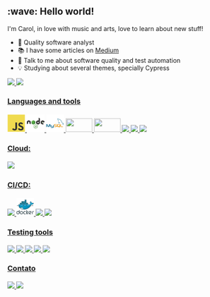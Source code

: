 <!--
**CarolCiola/carolciola** is a ✨ _special_ ✨ repository because its `README.md` (this file) appears on your GitHub profile.
https://github.com/hideraldus13/github-emoji
https://gist.github.com/rxaviers/7360908
https://github.com/ikatyang/emoji-cheat-sheet/blob/master/README.md
https://github.com/alexandresanlim/Badges4-README.md-Profile
-->

<h2> :wave: Hello world!</h2>

<!--<p align="left"> <img src="https://komarev.com/ghpvc/?username=cciola&label=Profile%20views&color=0e75b6&style=flat" alt="carolciola" /> </p> -->

I'm Carol, in love with music and arts, love to learn about new stuff!

* :rocket: Quality software analyst</br>
* :books: I have some articles on <a href="https://carolciola.medium.com/">Medium</a></br>
* :speech_balloon: Talk to me about software quality and test automation</br>
* :bulb: Studying about several themes, specially Cypress</br>

<div>
<a href="https://github.com/cciola">
<img height="180em" src="https://github-readme-stats.vercel.app/api?username=cciola&show_icons=true&theme=dracula&include_all_commits=true&count_private=true"/>
<img height="180em" src="https://github-readme-stats.vercel.app/api/top-langs/?username=cciola&layout=compact&langs_count=7&theme=dracula"/>
 </div>

<h3>Languages and tools<br><br>
<img height="40em" src="https://raw.githubusercontent.com/devicons/devicon/master/icons/javascript/javascript-original.svg"/>
<img height="40em" src="https://raw.githubusercontent.com/devicons/devicon/master/icons/nodejs/nodejs-original-wordmark.svg"/>
<img height="40em" src="https://raw.githubusercontent.com/devicons/devicon/master/icons/mysql/mysql-original-wordmark.svg"/>
<img height="31em" width="60em"  src="https://img.shields.io/badge/Oracle-F80000?style=for-the-badge&logo=Oracle&logoColor=white"/>
<img height="31em" width="60em" src="https://img.shields.io/badge/Cassandra-1287B1?style=for-the-badge&logo=apache%20cassandra&logoColor=white"/>
<img height="31em" idth="60em" src="https://img.shields.io/badge/HTML-239120?style=for-the-badge&logo=html5&logoColor=white"/>
<img height="31em" idth="60em" src="https://img.shields.io/badge/CSS-239120?&style=for-the-badge&logo=css3&logoColor=white"/>
 
<img height="31em" idth="60em" src="https://arielpartners.com/wp-content/uploads/2022/02/jira-1.png"/>
  

<h3>Cloud:<br><br>
<img height="45em" src="https://aws.amazon.com/pt/?nc2=h_lg"/>
 
 <h3>CI/CD:<br><br>

<img height="40em" src="https://upload.wikimedia.org/wikipedia/commons/e/e9/Jenkins_logo.svg"/>
<img height="40em" src="https://raw.githubusercontent.com/devicons/devicon/master/icons/docker/docker-original-wordmark.svg"/>
<img height="40em" src="https://camo.githubusercontent.com/e79a528b9fd331b7d2f9c3a77201bee93403801e3d43c2d5c24721e2b2ef87bc/68747470733a2f2f656e637279707465642d74626e302e677374617469632e636f6d2f696d616765733f713d74626e3a414e6439476353773843634157324b5667544e51714a736935326944316471633379384b36527369564126757371703d434155"/>
<img height="40em" src="https://camo.githubusercontent.com/6241db6e858ceba3740c73f0c6ab1f78e1218ccd3db986ba2dee7d2b186acb3d/68747470733a2f2f656e637279707465642d74626e302e677374617469632e636f6d2f696d616765733f713d74626e3a414e6439476354377a746f36487538417142325639743067472d69637a4d536b6d4f4654664439572d535a485365797548546c504c62434a46326c63527635454665686d4465614253566b26757371703d434155"/>

<h3>Testing tools<br><br>

<img height="40em" src="https://camo.githubusercontent.com/23db4cf88995cc1792f8ba7d387050cdabe3c491207910db64b305c05f0b93ba/68747470733a2f2f75706c6f61642e77696b696d656469612e6f72672f77696b6970656469612f636f6d6d6f6e732f642f64352f53656c656e69756d5f4c6f676f2e706e67"/>
<img height="40em" src="https://camo.githubusercontent.com/57edd5bbf71e1fc0601129726904fc901c7e52c685bbcc88ce01cc33bc3ddad1/68747470733a2f2f656e637279707465642d74626e302e677374617469632e636f6d2f696d616765733f713d74626e3a414e64394763547a6545426b5054352d5a7743593732525476554e3950644c5a4d3243433056674b686726757371703d434155"/>
<img height="40em" src="https://camo.githubusercontent.com/f0076eb283898f7e44436ac3ee3b936162a46eb4be3cc84ecb1aa91241b0ff49/68747470733a2f2f77372e706e6777696e672e636f6d2f706e67732f3337322f3637342f706e672d7472616e73706172656e742d61707069756d2d746573742d6175746f6d6174696f6e2d736f6674776172652d74657374696e672d73656c656e69756d2d63616c61626173682d707572706c652d76696f6c65742d746578742d7468756d626e61696c2e706e67"/>

<img height="40em" src="https://camo.githubusercontent.com/75ef5b9c472b5a9b757529f40cd97feb920189db690a95f99a5a5c987df453ef/68747470733a2f2f656e637279707465642d74626e302e677374617469632e636f6d2f696d616765733f713d74626e3a414e64394763524d7574753067767164774c50456a4b66636365765143546a5862506752425a6942427726757371703d434155"/>

<img height="40em" src="https://camo.githubusercontent.com/9f1ca3b98fb55939fd8e45b6299cc9dfee7163ec9f663fd6f43fc5cfda3c118f/68747470733a2f2f7777772e7376677265706f2e636f6d2f646f776e6c6f61642f3335343230322f706f73746d616e2d69636f6e2e737667"/>
  
<H3>Contato<br><br>
  
<a href="https://www.linkedin.com/in/carol-ciola">
 <img src="https://img.shields.io/badge/LinkedIn-0077B5?style=for-the-badge&logo=linkedin&logoColor=white"/>
 </a>
 
 <a href="mailto:carol.ciola@gmail.com">
<img height="31em" src="https://img.shields.io/badge/Gmail-D14836?style=for-the-badge&logo=gmail&logoColor=white"/>
 </a>
